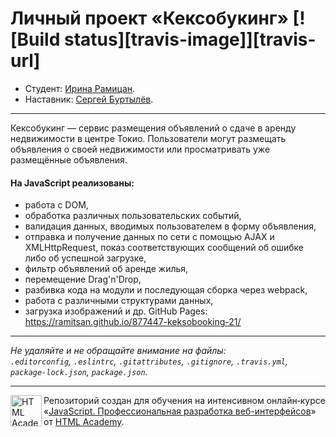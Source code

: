 # Личный проект «Кексобукинг» [![Build status][travis-image]][travis-url]

* Студент: [Ирина Рамицан](https://up.htmlacademy.ru/javascript/21/user/877447).
* Наставник: [Сергей Буртылёв](https://htmlacademy.ru/profile/id3341).

---

Кексобукинг — сервис размещения объявлений о сдаче в аренду недвижимости в центре Токио. Пользователи могут размещать объявления о своей недвижимости или просматривать уже размещённые объявления.

#### На JavaScript реализованы:

* работа с DOM,
* обработка различных пользовательских событий,
* валидация данных, вводимых пользователем в форму объявления,
* отправка и получение данных по сети с помощью AJAX и XMLHttpRequest, показ соответствующих сообщений об ошибке либо об успешной загрузке,
* фильтр объявлений об аренде жилья,
* перемещение Drag'n'Drop,
* разбивка кода на модули и последующая сборка через webpack,
* работа с различными структурами данных,
* загрузка изображений
          и др.
GitHub Pages: https://ramitsan.github.io/877447-keksobooking-21/

---

_Не удаляйте и не обращайте внимание на файлы:_<br>
_`.editorconfig`, `.eslintrc`, `.gitattributes`, `.gitignore`, `.travis.yml`, `package-lock.json`, `package.json`._

---

<a href="https://htmlacademy.ru/intensive/javascript"><img align="left" width="50" height="50" alt="HTML Academy" src="https://up.htmlacademy.ru/static/img/intensive/javascript/logo-for-github-2.png"></a>

Репозиторий создан для обучения на интенсивном онлайн‑курсе «[JavaScript. Профессиональная разработка веб-интерфейсов](https://htmlacademy.ru/intensive/javascript)» от [HTML Academy](https://htmlacademy.ru).


